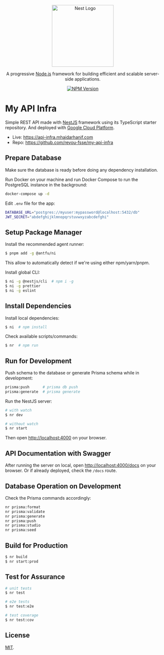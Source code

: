 <p align="center">
  <a href="http://nestjs.com/" target="blank"><img src="https://nestjs.com/img/logo-small.svg" width="200" alt="Nest Logo" /></a>
</p>

<p align="center">A progressive <a href="http://nodejs.org" target="_blank">Node.js</a> framework for building efficient and scalable server-side applications.</p>
<p align="center">
<a href="https://www.npmjs.com/~nestjscore" target="_blank"><img src="https://img.shields.io/npm/v/@nestjs/core.svg" alt="NPM Version" /></a>
</p>

# My API Infra

Simple REST API made with [NestJS](https://github.com/nestjs/nest) framework using its TypeScript starter repository. And deployed with [Google Cloud Platform](https://cloud.google.com).

- Live: https://api-infra.mhaidarhanif.com
- Repo: https://github.com/revou-fsse/my-api-infra

## Prepare Database

Make sure the database is ready before doing any dependency installation.

Run Docker on your machine and run Docker Compose to run the PostgreSQL instance in the background:

```sh
docker-compose up -d
```

Edit `.env` file for the app:

```sh
DATABASE_URL="postgres://myuser:mypassword@localhost:5432/db"
JWT_SECRET="abdefghijklmnopqrstuvwxyzabcdefghi"
```

## Setup Package Manager

Install the recommended agent runner:

```sh
$ pnpm add -g @antfu/ni
```

This allow to automatically detect if we're using either npm/yarn/pnpm.

Install global CLI:

```sh
$ ni -g @nestjs/cli  # npm i -g
$ ni -g prettier
$ ni -g eslint
```

## Install Dependencies

Install local dependencies:

```sh
$ ni  # npm install
```

Check available scripts/commands:

```sh
$ nr  # npm run
```

## Run for Development

Push schema to the database or generate Prisma schema while in development:

```sh
prisma:push      # prisma db push
prisma:generate  # prisma generate
```

Run the NestJS server:

```sh
# with watch
$ nr dev

# without watch
$ nr start
```

Then open <http://localhost:4000> on your browser.

## API Documentation with Swagger

After running the server on local, open <http://localhost:4000/docs> on your browser. Or if already deployed, check the `/docs` route.

## Database Operation on Development

Check the Prisma commands accordingly:

```sh
nr prisma:format
nr prisma:validate
nr prisma:generate
nr prisma:push
nr prisma:studio
nr prisma:seed
```

## Build for Production

```sh
$ nr build
$ nr start:prod
```

## Test for Assurance

```sh
# unit tests
$ nr test

# e2e tests
$ nr test:e2e

# test coverage
$ nr test:cov
```

## License

[MIT](LICENSE).
